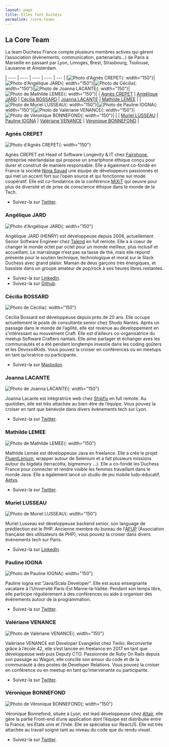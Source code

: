```yaml
---
layout: page
title: Elles font Duchess
permalink: /core-team/
---
```


## La Core Team
La team Duchess France compte plusieurs membres actives qui gèrent l’association (évènements, communication, partenariats…) de Paris à Marseille en passant par Lyon, Limoges, Brest, Strasbourg, Toulouse, Lausanne et Amsterdam.

| ---- | ---- | ---- | ---- | --- |
|![Photo d'Agnès CREPET](/assets/core-team/Agnes-Crepet-300x300.jpg){: width="150"}|![Photo d'Angélique JARD](/assets/core-team/angie-e1617697051713.jpg){: width="150"}|![Photo de Cécilia](/assets/core-team/cecilia.jpg){: width="150"}|![Photo de Joanna LACANTE](/assets/core-team/jla-profil-300x300.jpg){: width="150"}|![Photo de Mathilde LEMEE](/assets/core-team/mathilde_lemee.png){: width="150"}|
| [Agnès CREPET](#agnes_crepet) | [Angélique JARD](#angelique_jard) | [Cécilia BOSSARD](#cecilia_bossard) | [Joanna LACANTE](#joanna_lacante) | [Mathilde LEMEE](#mathilde_lemee) |
|![Photo de Muriel LUSSEAU](/assets/core-team/muriel.jpg){: width="150"}|![Photo de Pauline IOGNA](/assets/core-team/pauline-iogna.jpg){: width="150"}|![Photo de Valériane VENANCE](/assets/core-team/valeriane.jpeg){: width="150"}|![Photo de Véronique BONNEFOND](/assets/core-team/vero-1600.jpg){: width="150"}| |
| [Muriel LUSSEAU](#muriel_lusseau) | [Pauline IOGNA](#pauline_iogna) | [Valériane VENANCE](#valeriane_venance) | [Véronique BONNEFOND](#veronique_bonnefond) |

### <a name="agnes_crepet"></a>Agnès CREPET
![Photo d'Agnès CREPET](/assets/core-team/Agnes-Crepet-300x300.jpg){: width="150"}

Agnès CREPET est Head of Software Longevity & IT chez [Fairphone](https://www.fairphone.com/en/), entreprise néerlandaise qui propose un smartphone éthique conçu pour durer et construit de manière responsable.
Elle a également co-fondé en France la société [Ninja Squad](https://ninja-squad.fr/) une équipe de développeurs passionnés et qui met un accent fort sur l’open source et qui fonctionne sur mode coopératif.
Elle est  co-fondatrice de la conférence [MiXiT](https://mixitconf.org/en/) qui oeuvre pour plus de diversité et de prise de conscience éthique dans le monde de la Tech.
- Suivez-la sur [Twitter](https://twitter.com/agnes_crepet).

### <a name="angelique_jard"></a>Angélique JARD
![Photo d'Angélique JARD](/assets/core-team/angie-e1617697051713.jpg){: width="150"}

Angélique JARD (HENRY) est développeuse depuis 2006, actuellement Senior Software Engineer chez [Talend](https://www.talend.com/) en full remote.
Elle a à coeur de changer le monde octet par octet pour un monde meilleur, plus inclusif et accueillant.
Le marrainage n’est pas sa tasse de thé, mais elle répond présente pour le soutien technique, technologique et moral sur le Slack Duchess avec grand plaisir.
Maman de deux garçons très énergiques, et bassiste dans un groupe amateur de pop/rock à ses heures libres restantes.
- Suivez-la sur [LinkedIn](https://www.linkedin.com/in/angelique-henry/).
- Suivez-la sur [Github](https://github.com/aHenryJard).

### <a name="cecilia_bossard"></a>Cécilia BOSSARD
![Photo de Cécilia](/assets/core-team/cecilia.jpg){: width="150"}

Cécilia Bossard est développeuse depuis près de 20 ans. Elle occupe actuellement le poste de consultante senior chez Shodo Nantes. Après un passage dans le monde de l’agilité, elle est revenue au développement en s’intéressant au mouvement Craft. Elle est d’ailleurs co-organisatrice du meetup Software Crafters nantais. Elle aime partager et échanger aves les communautés et a été pendant longtemps investie dans les coding goûters et les Devoxx4Kids. Vous pouvez la croiser en conférences ou en meetups en tant qu’oratrice ou participante.

- Suivez-la sur [Mastodon](https://cbossard@piaille.fr/@cbossard)

### <a name="joanna_lacante"></a>Joanna LACANTE
![Photo de Joanna LACANTE](/assets/core-team/jla-profil-300x300.jpg){: width="150"}

Joanna Lacante est intégratrice web chez [Shipfix](https://www.shipfix.com) en full remote.
Au quotidien, elle est très attachée au bien-être de l’équipe.
Vous pouvez la croiser en tant que bénévole dans divers évènements tech sur Lyon.
- Suivez-la sur [Twitter](https://twitter.com/joanna_lacante).

### <a name="mathilde_lemee"></a>Mathilde LEMEE
![Photo de Mathilde LEMEE](/assets/core-team/mathilde_lemee.png){: width="150"}

Mathilde Lemée est développeuse Java en freelance.
Elle a crée le projet [FluentLenium](https://github.com/FluentLenium/FluentLenium), wrapper autour de Selenium et a fait plusieurs missions autour du bigdata (terracotta, bigmemory …).
Elle a co-fondé les Duchess France pour connecter et rendre visible les femmes travaillant dans le monde Java.
Elle a également lancé un studio de jeu mobile ludo-éducatif, [Aetys](http://www.aetys.fr/).
- Suivez-la sur [Twitter](https://twitter.com/MathildeLemee).

### <a name="muriel_lusseau"></a>Muriel LUSSEAU
![Photo de Muriel LUSSEAU](/assets/core-team/muriel.jpg){: width="150"}

Muriel Lusseau est développeuse backend senior, son language de prédilection est le PHP.
Ancienne membre du bureau de l'[AFUP](https://afup.org/) (Association française des utilisateurs de PHP), vous pouvez la croiser dans divers évènements tech sur Paris.

- Suivez-la sur [LinkedIn](https://www.linkedin.com/in/muriel-l).

### <a name="pauline_iogna"></a>Pauline IOGNA
![Photo de Pauline IOGNA](/assets/core-team/pauline-iogna.jpg){: width="150"}

Pauline Iogna est "Java/Scala Developer".
Elle est aussi enseignante vacataire à l’Université Paris-Est Marne-la-Vallée.
Pendant son temps libre, elle participe régulièrement à des conférences ou aide à organiser des événements autour de la programmation.
- Suivez-la sur [Twitter](https://twitter.com/pauline_io).

### <a name="valeriane_venance"></a>Valériane VENANCE
![Photo de Valériane VENANCE](/assets/core-team/valeriane.jpeg){: width="150"}

Valériane VENANCE est Developer Evangelist chez Twilio.
Reconvertie grâce à l’école 42, elle s’est lancée en freelance en 2017 en tant que développeuse web puis Deputy CTO.
Passionnée de Ruby On Rails depuis son passage au Wagon, elle concilie son amour du code et de la communauté à des postes de Developer Relations.
Vous pouvez la croiser en conférence ou en meetup en tant qu’intervenante ou participante.
- Suivez-la sur [Twitter](https://twitter.com/valeriane_IT).

### <a name="veronique_bonnefond"></a>Véronique BONNEFOND
![Photo de Véronique BONNEFOND](/assets/core-team/vero-1600.jpg){: width="150"}

Véronique Bonnefond, située à Lyon, est lead développeuse chez [Altair](https://www.altair.com/), elle gère la partie Front-end d’une application dont l’équipe est distribuée entre la France, les Etats unis et l’Inde.
Elle se spécialise sur ReactJS.
Elle est très attachée au travail soigné tant au niveau du code que du rendu visuel.
- Suivez-la sur [Twitter](https://twitter.com/bonnefondvero).
